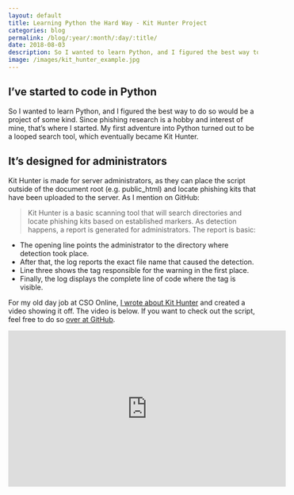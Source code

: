 ```yaml
---
layout: default
title: Learning Python the Hard Way - Kit Hunter Project
categories: blog
permalink: /blog/:year/:month/:day/:title/
date: 2018-08-03
description: So I wanted to learn Python, and I figured the best way to do so would be a project of some kind. Since Phishing research is a hobby and interest of mine, that’s where I started.
image: /images/kit_hunter_example.jpg
---
```


## I’ve started to code in Python

So I wanted to learn Python, and I figured the best way to do so would be a project of some kind. Since phishing research is a hobby and interest of mine, that’s where I started. My first adventure into Python turned out to be a looped search tool, which eventually became Kit Hunter.

## It’s designed for administrators

Kit Hunter is made for server administrators, as they can place the script outside of the document root (e.g. public_html) and locate phishing kits that have been uploaded to the server. As I mention on GitHub:

>Kit Hunter is a basic scanning tool that will search directories and locate phishing kits based on established markers. As detection happens, a report is generated for administrators.
The report is basic:
* The opening line points the administrator to the directory where detection took place.
* After that, the log reports the exact file name that caused the detection.
* Line three shows the tag responsible for the warning in the first place.
* Finally, the log displays the complete line of code where the tag is visible.

For my old day job at CSO Online, [I wrote about Kit Hunter][1] and created a video showing it off. The video is below. If you want to check out the script, feel free to do so [over at GitHub][2].

<iframe width="560" height="315" src="https://www.youtube.com/embed/Fqkvu1cg6oo" frameborder="0" allow="accelerometer; autoplay; encrypted-media; gyroscope; picture-in-picture" allowfullscreen></iframe>

[1]:https://www.csoonline.com/article/3290945/salted-hash-introducing-kit-hunter-a-phishing-kit-detection-script.html

[2]:https://github.com/SteveD3/kit_hunter

